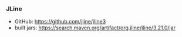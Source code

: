 

### JLine
- GitHub: https://github.com/jline/jline3
- built jars: https://search.maven.org/artifact/org.jline/jline/3.21.0/jar
